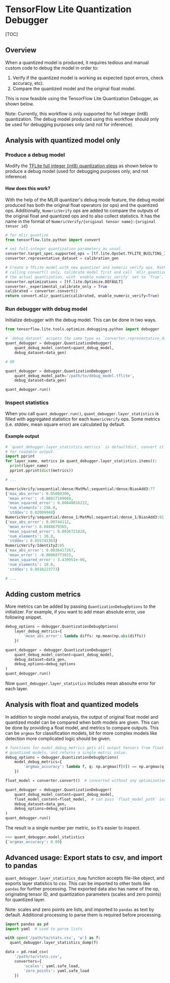# TensorFlow Lite Quantization Debugger

[TOC]

## Overview

When a quantized model is produced, it requires tedious and manual custom code
to debug the model in order to:

1. Verify if the quantized model is working as expected (spot errors, check
   accuracy, etc).
2. Compare the quantized model and the original float model.

This is now feasible using the TensorFlow Lite Quantization Debugger, as shown
below.

Note: Currently, this workflow is only supported for full integer (int8)
quantization. The debug model produced using this workflow should only be used
for debugging purposes only (and not for inference).

## Analysis with quantized model only

### Produce a debug model

Modify the
[TFLite full integer (int8) quantization steps](https://www.tensorflow.org/lite/performance/post_training_quantization#full_integer_quantization)
as shown below to produce a debug model (used for debugging purposes only, and
not inference)

#### How does this work?

With the help of the MLIR quantizer's debug mode feature, the debug model
produced has both the original float operators (or ops) and the quantized ops.
Additionally, `NumericVerify` ops are added to compare the outputs of the
original float and quantized ops and to also collect statistics. It has the name
in the format of `NumericVerify/{original tensor name}:{original tensor id}`

```python
# for mlir_quantize
from tensorflow.lite.python import convert

# set full-integer quantization parameters as usual.
converter.target_spec.supported_ops = [tf.lite.OpsSet.TFLITE_BUILTINS_INT8]
converter.representative_dataset = calibration_gen

# Create a TFLite model with new quantizer and numeric verify ops. Rather than
# calling convert() only, calibrate model first and call `mlir_quantize` to run
# the actual quantization, with `enable_numeric_verify` set to `True`.
converter.optimizations = [tf.lite.Optimize.DEFAULT]
converter._experimental_calibrate_only = True
calibrated = converter.convert()
return convert.mlir_quantize(calibrated, enable_numeric_verify=True)
```

### Run debugger with debug model

Initialize debugger with the debug model. This can be done in two ways.

```python
from tensorflow.lite.tools.optimize.debugging.python import debugger

# `debug_dataset` accpets the same type as `converter.representative_dataset`.
quant_debugger = debugger.QuantizationDebugger(
    quant_debug_model_content=quant_debug_model,
    debug_dataset=data_gen)

# OR

quant_debugger = debugger.QuantizationDebugger(
    quant_debug_model_path='/path/to/debug_model.tflite',
    debug_dataset=data_gen)

quant_debugger.run()
```

### Inspect statistics

When you call `quant_debugger.run()`, `quant_debugger.layer_statistics` is
filled with aggregated statistics for each `NumericVerify` ops. Some metrics
(i.e. stddev, mean square error) are calculated by default.

#### Example output
```python
# `quant_debugger.layer_statistics.metrics` is defaultdict, convert it to dict
# for readable output.
import pprint
for layer_name, metrics in quant_debugger.layer_statistics.items():
  print(layer_name)
  pprint.pprint(dict(metrics))
```

```python
# ...

NumericVerify/sequential/dense/MatMul;sequential/dense/BiasAdd3:77
{'max_abs_error': 0.05089309,
 'mean_error': -0.00017149668,
 'mean_squared_error': 0.00040816222,
 'num_elements': 256.0,
 'stddev': 0.02009948}
NumericVerify/sequential/dense_1/MatMul;sequential/dense_1/BiasAdd3:81
{'max_abs_error': 0.09744112,
 'mean_error': 0.0048679365,
 'mean_squared_error': 0.0036721828,
 'num_elements': 10.0,
 'stddev': 0.055745363}
NumericVerify/Identity2:85
{'max_abs_error': 0.0036417267,
 'mean_error': -0.00068773015,
 'mean_squared_error': 3.439951e-06,
 'num_elements': 10.0,
 'stddev': 0.0016223773}

# ...
```

## Adding custom metrics

More metrics can be added by passing `QuantizationDebugOptions` to the
initializer. For example, if you want to add mean absolute error, use following
snippet.

```python
debug_options = debugger.QuantizationDebugOptions(
    layer_debug_metrics={
        'mean_abs_error': lambda diffs: np.mean(np.abs(diffs))
    })

quant_debugger = debugger.QuantizationDebugger(
    quant_debug_model_content=quant_debug_model,
    debug_dataset=data_gen,
    debug_options=debug_options
)
quant_debugger.run()
```

Now `quant_debugger.layer_statistics` includes mean absoulte error for each
layer.

## Analysis with float and quantized models

In addition to single model analysis, the output of original float model and
quantized model can be compared when both models are given. This can be done
by providing a float model, and metrics to compare outputs. This can be `argmax`
for classification models, bit for more complex models like detection more
complicated logic should be given.

```python
# functions for model_debug_metrics gets all output tensors from float and
# quantized models, and returns a single metric value.
debug_options = debugger.QuantizationDebugOptions(
    model_debug_metrics={
        'argmax_accuracy': lambda f, q: np.argmax(f[0]) == np.argmax(q[0])
    })

float_model = converter.convert()  # converted without any optimizations.

quant_debugger = debugger.QuantizationDebugger(
    quant_debug_model_content=quant_debug_model,
    float_model_content=float_model,  # can pass `float_model_path` instead.
    debug_dataset=data_gen,
    debug_options=debug_options
)
quant_debugger.run()
```

The result is a single number per metric, so it's easier to inspect.

```python
>>> quant_debugger.model_statistics
{'argmax_accuracy': 0.89}
```

## Advanced usage: Export stats to csv, and import to pandas

`quant_debugger.layer_statistics_dump` function accepts file-like object, and
exports layer statistics to csv. This can be imported to other tools like
`pandas` for further processing. The exported data also has name of the op,
originating tensor ID, and quantization parameters (scales and zero points) for
quantized layer.

Note: scales and zero points are lists, and imported to `pandas` as text by
default. Additional processing to parse them is required before processing.

```python
import pandas as pd
import yaml  # used to parse lists

with open('/path/to/stats.csv', 'w') as f:
  quant_debugger.layer_statistics_dump(f)

data = pd.read_csv(
    '/path/to/stats.csv',
    converters={
        'scales': yaml.safe_load,
        'zero_points': yaml.safe_load
    })
```
